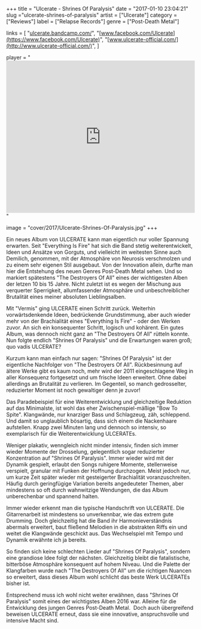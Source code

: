 +++
title = "Ulcerate - Shrines Of Paralysis"
date = "2017-01-10 23:04:21"
slug ="ulcerate-shrines-of-paralysis"
artist = ["Ulcerate"]
category = ["Reviews"]
label = ["Relapse Records"]
genre = ["Post-Death Metal"]

links = [
    "[ulcerate.bandcamp.com/](https://ulcerate.bandcamp.com/)",
    "[www.facebook.com/Ulcerate](https://www.facebook.com/Ulcerate)",
    "[www.ulcerate-official.com/](http://www.ulcerate-official.com/)",
]

player = "<iframe style='border: 0; width: 100%; height: 406px;' src='https://bandcamp.com/EmbeddedPlayer/album=3550011887/size=large/bgcol=333333/linkcol=ffffff/artwork=none/transparent=true/' seamless><a href='http://ulcerate.bandcamp.com/album/shrines-of-paralysis'>Shrines of Paralysis by Ulcerate</a></iframe>"

image = "cover/2017/Ulcerate-Shrines-Of-Paralysis.jpg"
+++

Ein neues Album von ULCERATE kann man eigentlich nur voller Spannung erwarten. Seit "Everything Is Fire" hat sich die Band stetig weiterentwickelt, Ideen und Ansätze von Gorguts, und vielleicht im weitesten Sinne auch Demilich, genommen, mit der Atmosphäre von Neurosis verschmolzen und zu einem sehr eigenen Stil ausgebaut. Von der Innovation allein, durfte man hier die Entstehung des neuen Genres Post-Death Metal sehen. Und so markiert spätestens "The Destroyers Of All" eines der wichtigesten Alben der letzen 10 bis 15 Jahre. Nicht zuletzt ist es wegen der Mischung aus verquerter Sperrigkeit, allumfassender Atmosphäre und unbeschreiblicher Brutalität eines meiner absoluten Lieblingsalben.

Mit "Vermis" ging ULCERATE einen Schritt zurück. Weiterhin vorwärtsdenkende Ideen, bedrückende Grundstimmung, aber auch wieder mehr von der Brachialität eines "Everything Is Fire" - oder den Werken zuvor. An sich ein konsequenter Schritt, logisch und kohärent. Ein gutes Album, was dennoch nicht ganz an "The Destroyers Of All" rütteln konnte. Nun folgte endlich "Shrines Of Paralysis" und die Erwartungen waren groß; quo vadis ULCERATE?

Kurzum kann man einfach nur sagen: "Shrines Of Paralysis" ist der eigentliche Nachfolger von "The Destroyers Of All". Rückbesinnung auf ältere Werke gibt es kaum noch, mehr wird der 2011 eingeschlagene Weg in aller Konsequenz fortgesetzt und um frische Ideen erweitert. Ohne dabei allerdings an Brutalität zu verlieren. Im Gegenteil, so manch gedrosselter, reduzierter Moment ist noch gewaltiger denn je zuvor!

Das Paradebeispiel für eine Weiterentwicklung und gleichzeitige Reduktion auf das Minimalste, ist wohl das eher Zwischenspiel-mäßige "Bow To Spite". Klangwände, nur knarziger Bass und Schlagzeug, zäh, schleppend. Und damit so unglaublich bösartig, dass sich einem die Nackenhaare aufstellen. Knapp zwei Minuten lang und dennoch so intensiv, so exemplarisch für die Weiterentwicklung ULCERATEs.

Weniger plakativ, wenngleich nicht minder intensiv, finden sich immer wieder Momente der Drosselung, gelegentlich sogar reduzierter Konzentration auf "Shrines Of Paralysis". Immer wieder wird mit der Dynamik gespielt, erlaubt den Songs ruhigere Momente, stellenweise verspielt, granular mit Funken der Hoffnung durchzogen. Meist jedoch nur, um kurze Zeit später wieder mit gesteigerter Brachialität voranzuschreiten. Häufig durch geringfügige Variation bereits angedeuteter Themen, aber mindestens so oft durch wahnwitzige Wendungen, die das Album unberechenbar und spannend halten.

Immer wieder erkennt man die typische Handschrift von ULCERATE. Die Gitarrenarbeit ist mindestens so unverkennbar, wie das extrem gute Drumming. Doch gleichzeitig hat die Band ihr Harmonieverständnis abermals erweitert, baut fließend Melodien in die abstrakten Riffs ein und weitet die Klangwände geschickt aus. Das Wechselspiel mit Tempo und Dynamik erwähnte ich ja bereits.

So finden sich keine schlechten Lieder auf "Shrines Of Paralysis", sondern eine grandiose Idee folgt der nächsten. Gleichzeitig bleibt die fatalistische, bitterböse Atmosphäre konsequent auf hohem Niveau. Und die Palette der Klangfarben wurde nach "The Destroyers Of All" um die richtigen Nuancen so erweitert, dass dieses Album wohl schlicht das beste Werk ULCERATEs bisher ist.

Entsprechend muss ich wohl nicht weiter erwähnen, dass "Shrines Of Paralysis" somit eines der wichtigstes Alben 2016 war. Alleine für die Entwicklung des jungen Genres Post-Death Metal.  Doch auch übergreifend beweisen ULCERATE erneut, dass sie eine innovative, anspruchsvolle und intensive Macht sind.
